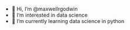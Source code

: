 - 👋 Hi, I’m @maxwellrgodwin
- 👀 I’m interested in data science
- 🌱 I’m currently learning data science in python


<!---
maxwellrgodwin/maxwellrgodwin is a ✨ special ✨ repository because its `README.md` (this file) appears on your GitHub profile.
You can click the Preview link to take a look at your changes.
--->
